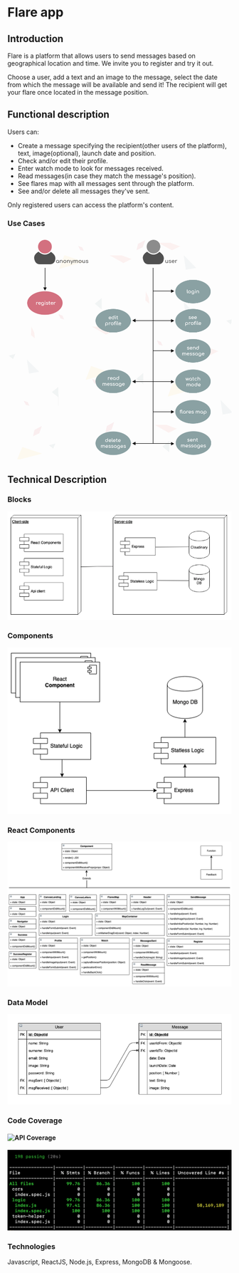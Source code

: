 # Flare app

## Introduction

Flare is a platform that allows users to send messages based on geographical location and time. We invite you to register and try it out.

Choose a user, add a text and an image to the message, select the date from which the message will be available and send it! The recipient will get your flare once located in the message position.

## Functional description

Users can:

* Create a message specifying the recipient(other users of the platform), text, image(optional), launch date and position.
* Check and/or edit their profile.
* Enter watch mode to look for messages received.
* Read messages(in case they match the message's position).
* See flares map with all messages sent through the platform.
* See and/or delete all messages they've sent.

Only registered users can access the platform's content.


### Use Cases
![Use Cases](images/use-cases.png)

## Technical Description

### Blocks
![Blocks](images/blocks.png)

### Components
![Components](images/components.png)

### React Components

![Class/Objects](images/react-components.png)

### Data Model
![Data Model](images/data-model.png)

### Code Coverage

#### ![API Coverage](https://img.shields.io/badge/Flare%20API%20coverage-99.76-green.svg)
![API Coverage](images/test-coverage-flare-api.png)

### Technologies
Javascript, ReactJS, Node.js, Express, MongoDB & Mongoose.

